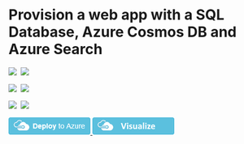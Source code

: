 # Provision a web app with a SQL Database, Azure Cosmos DB and Azure Search

<IMG SRC="https://azurequickstartsservice.blob.core.windows.net/badges/301-web-app-sql-docdb-search/PublicLastTestDate.svg" />&nbsp;
<IMG SRC="https://azurequickstartsservice.blob.core.windows.net/badges/301-web-app-sql-docdb-search/PublicDeployment.svg" />&nbsp;

<IMG SRC="https://azurequickstartsservice.blob.core.windows.net/badges/301-web-app-sql-docdb-search/FairfaxLastTestDate.svg" />&nbsp;
<IMG SRC="https://azurequickstartsservice.blob.core.windows.net/badges/301-web-app-sql-docdb-search/FairfaxDeployment.svg" />&nbsp;

<IMG SRC="https://azurequickstartsservice.blob.core.windows.net/badges/301-web-app-sql-docdb-search/BestPracticeResult.svg" />&nbsp;
<IMG SRC="https://azurequickstartsservice.blob.core.windows.net/badges/301-web-app-sql-docdb-search/CredScanResult.svg" />&nbsp;


<a href="https://portal.azure.com/#create/Microsoft.Template/uri/https%3A%2F%2Fraw.githubusercontent.com%2FAzure%2Fazure-quickstart-templates%2Fmaster%2F301-web-app-sql-docdb-search%2Fazuredeploy.json" target="_blank">
    <img src="https://raw.githubusercontent.com/Azure/azure-quickstart-templates/master/1-CONTRIBUTION-GUIDE/images/deploytoazure.png"/>
</a>
<a href="http://armviz.io/#/?load=https%3A%2F%2Fraw.githubusercontent.com%2FAzure%2Fazure-quickstart-templates%2Fmaster%2F301-web-app-sql-docdb-search%2Fazuredeploy.json" target="_blank">
    <img src="https://raw.githubusercontent.com/Azure/azure-quickstart-templates/master/1-CONTRIBUTION-GUIDE/images/visualizebutton.png"/>
</a>

